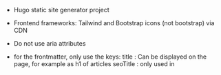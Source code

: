 * Hugo static site generator project
* Frontend frameworks: Tailwind and Bootstrap icons (not bootstrap) via CDN
* Do not use aria attributes
* for the frontmatter, only use the keys: 
title : Can be displayed on the page, for example as h1 of articles
seoTitle : only used in <title> tag, use | as separator instead of -
description: Only used in meta description, never rendred on page, should be longer than title
summary: Like description, but meant to be shown on the page
layout: sometimes if the default page.html og section.html is not fitting our needs

* Blogs are always under /blogs
* Individual pages are always top-level without any extra folder

* Never include comments in code, code should be self-explanatory 

Guidelines for creating articles:

Use:

* Internal linking
* Tables
* SVG illustrations
* lists
* relevant bolding, italics, formatting

Also update other articles with internal links to the new article if relevant.

* When generating blog content, do not generate h1 title, as the title will be the h1
* Articles should internally link to other articles where it makes sense
* **Bold** important keywords for SEO in a natural way without overdoing it.
* Write well-structured markdown and double-check that valid markdown has been written.
  That includes newlines before lists with * so they are properly converted to lists.
* Always add illustrations as SVG files to articles.
  When creating SVGs, take extra care with width, height and placement so that
  text does not overlap; use math if necessary to calculate boundaries.
* When linking SVG illustrations in markdown, use only the filename (no path) must match 100 %.
* Use ASCII characters only in filenames, folders and URL handles (avoid å and ø).
* In SVG illustrations, escape &, < and other characters that need escaping.
* The article featured image can be generated by running
`uv run /generate_feature_image_svg.py`
from the blogs folder